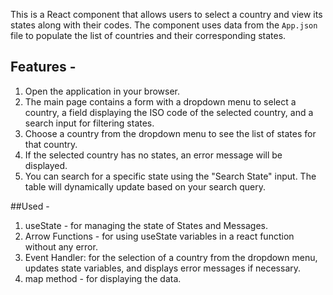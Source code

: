 
This is a React component that allows users to select a country and view its states along with their codes.
The component uses data from the `App.json` file to populate the list of countries and their corresponding states.

## Features - 

1. Open the application in your browser.
2. The main page contains a form with a dropdown menu to select a country, a field displaying the ISO code of the selected country, and a search input for filtering states.
3. Choose a country from the dropdown menu to see the list of states for that country.
4. If the selected country has no states, an error message will be displayed.
5. You can search for a specific state using the "Search State" input. The table will dynamically update based on your search query.

##Used - 
  1. useState - for managing the state of States and Messages.
  2.  Arrow Functions - for using useState variables in a react function without any error.
  3.  Event Handler: for the selection of a country from the dropdown menu, updates state variables, and displays error messages if necessary.
  4.  map method - for displaying the data. 
